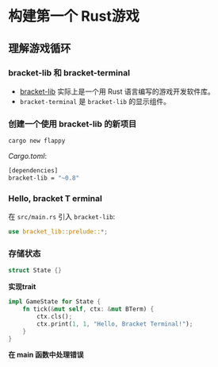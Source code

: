 # 构建第一个 Rust游戏
## 理解游戏循环
### bracket-lib 和 bracket-terminal
- [bracket-lib](https://github.com/amethyst/bracket-lib) 实际上是一个用 Rust 语言编写的游戏开发软件库。
- `bracket-terminal` 是 `bracket-lib` 的显示组件。

### 创建一个使用 bracket-lib 的新项目

```sh
cargo new flappy
```

*Cargo.toml*:
```sh
[dependencies]
bracket-lib = "~0.8"
```
### Hello, bracket T erminal

在 `src/main.rs` 引入 `bracket-lib`:
```rust
use bracket_lib::prelude::*;
```
### 存储状态
```rs
struct State {}
```

**实现trait**

```rs
impl GameState for State {
    fn tick(&mut self, ctx: &mut BTerm) {
        ctx.cls();
        ctx.print(1, 1, "Hello, Bracket Terminal!");
    }
}
```

**在 main 函数中处理错误**
